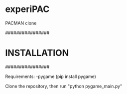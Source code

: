 # experiPAC
PACMAN clone

################
# INSTALLATION #
################

Requirements:
-pygame (pip install pygame)

Clone the repository, then run "python pygame_main.py"
